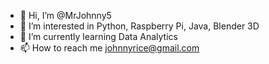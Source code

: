 - 👋 Hi, I’m @MrJohnny5
- 👀 I’m interested in Python, Raspberry Pi, Java, Blender 3D
- 🌱 I’m currently learning Data Analytics
- 📫 How to reach me johnnyrice@gmail.com

<!---
MrJohnny5/MrJohnny5 is a ✨ special ✨ repository because its `README.md` (this file) appears on your GitHub profile.
You can click the Preview link to take a look at your changes.
--->
